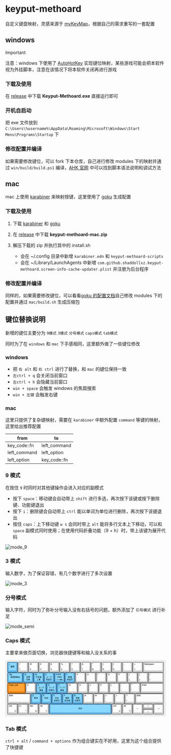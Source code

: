 # keyput-methoard

自定义键盘映射，灵感来源于 [myKeyMap](https://github.com/xianyukang/MyKeymap)，根据自己的需求重写的一套配置

## windows

> [!IMPORTANT]
> 注意：windows 下使用了 [AutoHotKey](https://www.autohotkey.com) 实现键位映射，某些游戏可能会把本软件视为外挂脚本，注意在该情况下将本软件关闭再进行游戏

### 下载及使用

在 [release](https://github.com/shaddollxz/keyput-methoard/blob/main/releases) 中下载 **Keyput-Methoard.exe** 直接运行即可

### 开机自启动

把 exe 文件放到 `C:\Users\%username%\AppData\Roaming\Microsoft\Windows\Start Menu\Programs\Startup` 下

### 修改配置并编译

如果需要修改键位，可以 fork 下本仓库，自己进行修改 modules 下的映射并通过 `win/build/build.ps1` 编译，[AHK 官网](https://www.autohotkey.com) 中可以找到脚本语法说明和调试方法

## mac

mac 上使用 [karabiner](https://karabiner-elements.pqrs.org/) 来映射按键，这里使用了 [goku](https://github.com/yqrashawn/GokuRakuJoudo/tree/master) 生成配置

### 下载及使用

1. 下载 [karabiner](https://karabiner-elements.pqrs.org/) 和 [goku](https://github.com/yqrashawn/GokuRakuJoudo/tree/master)

2. 在 [release](https://github.com/shaddollxz/keyput-methoard/blob/main/releases) 中下载 **keyput-methoard-mac.zip**

3. 解压下载的 zip 并执行其中的 install.sh
    - 会在 ~/.config 目录中新增 `karabiner.edn` 和 `keyput-methoard-scripts`
    - 会在 ~/Library/LaunchAgents 中新增 `com.github.shaddollxz.keyput-methoard.screen-info-cache-updater.plist` 并注册为后台程序

### 修改配置并编译

同样的，如果需要修改键位，可以看看[goku 的配置文档](https://github.com/yqrashawn/GokuRakuJoudo/blob/master/tutorial.md)自己修改 modules 下的配置并通过 `mac/build.sh` 生成压缩包

## 键位替换说明

新增的键位主要分为 `9模式` `3模式` `分号模式` `caps模式` `tab模式`

同时为了在 `windows` 和 `mac` 下手感相同，这里额外做了一些键位修改

### windows

- 把 `右 alt` 和 `右 ctrl` 进行了替换，和 `mac` 的键位保持一致
- `左ctrl + q` 会关闭当前窗口
- `左ctrl + h` 会隐藏当前窗口
- `win + space` 会触发 windows 的焦距搜索
- `win + 左键` 会触发右键

### mac

这里只提供了复杂键映射，需要在 `karabiner` 中额外配置 `command` 等键的映射，这里给出推荐配置

| from         | to           |
| ------------ | ------------ |
| key_code::fn | left_command |
| left_command | left_option  |
| left_option  | key_code::fn |

### 9 模式

在按住 `9` 时同时对其他键操作会进入对应的副模式

- 按下 `space`：移动键会自动带上 `shift` 进行多选，再次按下该键或按下删除键、功能键退出
- 按下 `i`：删除键会自动带上 `ctrl` 能以单词为单位进行删除，再次按下该键退出
- 按住 `caps`：上下移动键 `w s` 会同时带上 `alt` 能将多行文本上下移动，可以和 `space` 副模式同时使用；在使用代码折叠功能（9 + h）时，带上该键为展开代码

![mode_9](/keyboard-map/mode_9.png)

### 3 模式

输入数字，为了保证容错，有几个数字进行了多次设置

![mode_3](/keyboard-map/mode_3.png)

### 分号模式

输入字符，同时为了弥补分号输入没有右括号的问题，额外添加了 `引号模式` 进行补足

![mode_semi](/keyboard-map/mode_semi.png)

### Caps 模式

主要拿来做页面切换，浏览器快捷键等和输入没关系的事

![mode_caps](/keyboard-map/mode_caps.png)

### Tab 模式

`ctrl + alt` / `command + options` 作为组合键实在不好用，这里为这个组合提供了快捷键
